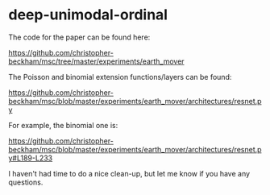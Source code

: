 # deep-unimodal-ordinal

The code for the paper can be found here:

https://github.com/christopher-beckham/msc/tree/master/experiments/earth_mover

The Poisson and binomial extension functions/layers can be found:

https://github.com/christopher-beckham/msc/blob/master/experiments/earth_mover/architectures/resnet.py

For example, the binomial one is:

https://github.com/christopher-beckham/msc/blob/master/experiments/earth_mover/architectures/resnet.py#L189-L233

I haven't had time to do a nice clean-up, but let me know if you have any questions.
